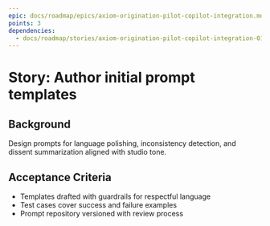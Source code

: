 ```yaml
---
epic: docs/roadmap/epics/axiom-origination-pilot-copilot-integration.md
points: 3
dependencies:
  - docs/roadmap/stories/axiom-origination-pilot-copilot-integration-01-llm-options.md
---
```

# Story: Author initial prompt templates

## Background
Design prompts for language polishing, inconsistency detection, and dissent summarization aligned with studio tone.

## Acceptance Criteria
- Templates drafted with guardrails for respectful language
- Test cases cover success and failure examples
- Prompt repository versioned with review process
